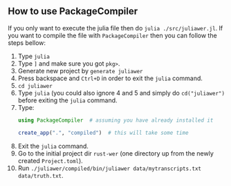 ## How to use PackageCompiler

If you only want to execute the julia file then do `julia ./src/juliawer.jl`. If you want to compile the file with `PackageCompiler`
then you can follow the steps bellow:

1. Type `julia`
2. Type `]` and make sure you got `pkg>`.
3. Generate new project by `generate juliawer`
4. Press backspace and `Ctrl+D` in order to exit the `julia` command.
5. `cd juliawer`
6. Type `julia` (you could also ignore 4 and 5 and simply do `cd("juliawer")` before exiting the `julia` command.
7. Type: 
    ```julia
    using PackageCompiler  # assuming you have already installed it
    
    create_app(".", "compiled")  # this will take some time
    ```
8. Exit the `julia` command.
9. Go to the initial project dir `rust-wer` (one directory up from the newly created `Project.toml`).
10. Run `./juliawer/compiled/bin/juliawer data/mytranscripts.txt data/truth.txt`.


